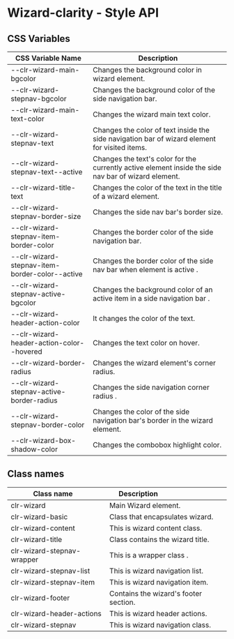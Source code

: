 # Wizard-clarity - Style API

## CSS Variables

| CSS Variable Name          | Description                                                        |
| -------------------------- | ------------------------------------------------------------------ |
| --clr-wizard-main-bgcolor    | Changes the background color in wizard element.
| --clr-wizard-stepnav-bgcolor | Changes the background color of the side navigation bar.
| --clr-wizard-main-text-color | Changes the wizard main text color.
| --clr-wizard-stepnav-text    | Changes the color of text inside the side navigation bar of wizard element for visited items.
| --clr-wizard-stepnav-text--active | Changes the text's color for the currently active element inside the side nav bar of wizard element.
| --clr-wizard-title-text | Changes the color of the text in the title of a wizard element. 
| --clr-wizard-stepnav-border-size | Changes the side nav bar's border size.
| --clr-wizard-stepnav-item-border-color | Changes the border color of the side navigation bar.
| --clr-wizard-stepnav-item-border-color--active | Changes the border color of the side nav bar when element is active .
| --clr-wizard-stepnav-active-bgcolor | Changes the background color of an active item in a side navigation bar .
| --clr-wizard-header-action-color| It changes the color of the text.
| --clr-wizard-header-action-color--hovered | Changes the text color on hover.
| --clr-wizard-border-radius | Changes the wizard element's corner radius.
| --clr-wizard-stepnav-active-border-radius | Changes the side navigation corner radius .
| --clr-wizard-stepnav-border-color | Changes the color of the side navigation bar's border in the wizard element.
| --clr-wizard-box-shadow-color | Changes the combobox highlight color.


## Class names
| Class name                 | Description                               |
| -------------------------- | ------------------------------------------|
| clr-wizard                 | Main Wizard element.                      |
| clr-wizard-basic           | Class that encapsulates wizard.           |
| clr-wizard-content         | This is wizard content class.             |
| clr-wizard-title           | Class contains the wizard title.          |
| clr-wizard-stepnav-wrapper | This is a wrapper class .                 |
| clr-wizard-stepnav-list    | This is wizard navigation list.           |
| clr-wizard-stepnav-item    | This is wizard navigation item.           |
| clr-wizard-footer          | Contains the wizard's footer section.     |
| clr-wizard-header-actions  | This is wizard header actions.            |
| clr-wizard-stepnav         | This is wizard navigation class.          |